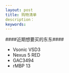 ```yaml
---
layout: post
title: 购物清单
description： 
keywords: 
---
```


####近期想要买的东东####


* Vsonic VSD3
* Nexus 5 RED
* GAC3494
* rMBP 13

